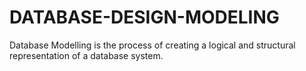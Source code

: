 # DATABASE-DESIGN-MODELING
Database Modelling is the process of creating a logical and structural representation of a database system.

